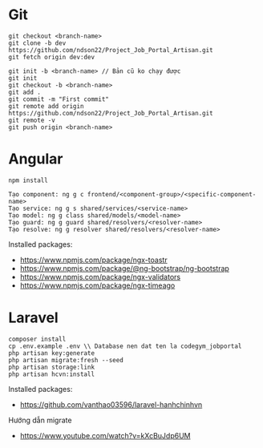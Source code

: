 # Git
```
git checkout <branch-name>
git clone -b dev https://github.com/ndson22/Project_Job_Portal_Artisan.git
git fetch origin dev:dev
```
```
git init -b <branch-name> // Bản cũ ko chạy được
git init
git checkout -b <branch-name>
git add .
git commit -m "First commit"
git remote add origin https://github.com/ndson22/Project_Job_Portal_Artisan.git
git remote -v
git push origin <branch-name>
```

# Angular
```
npm install

Tạo component: ng g c frontend/<component-group>/<specific-component-name>
Tạo service: ng g s shared/services/<service-name>
Tạo model: ng g class shared/models/<model-name>
Tạo guard: ng g guard shared/resolvers/<resolver-name>
Tạo resolve: ng g resolver shared/resolvers/<resolver-name>
```
Installed packages:
+ https://www.npmjs.com/package/ngx-toastr
+ https://www.npmjs.com/package/@ng-bootstrap/ng-bootstrap
+ https://www.npmjs.com/package/ngx-validators
+ https://www.npmjs.com/package/ngx-timeago

# Laravel
```
composer install
cp .env.example .env \\ Database nen dat ten la codegym_jobportal
php artisan key:generate
php artisan migrate:fresh --seed
php artisan storage:link
php artisan hcvn:install
```
Installed packages:
+ https://github.com/vanthao03596/laravel-hanhchinhvn

Hướng dẫn migrate
+ https://www.youtube.com/watch?v=kXcBuJdp6UM
